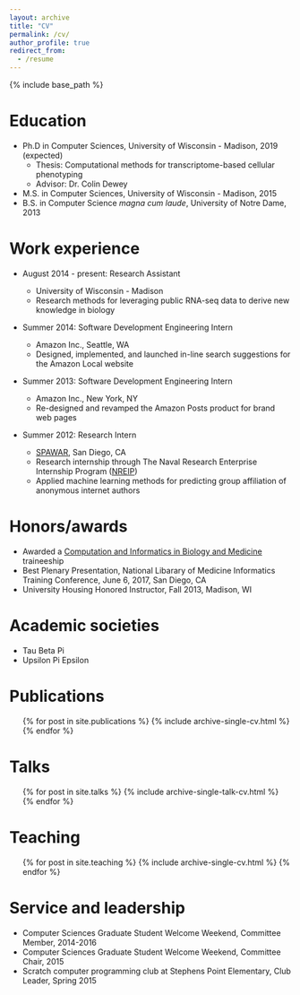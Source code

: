 ```yaml
---
layout: archive
title: "CV"
permalink: /cv/
author_profile: true
redirect_from:
  - /resume
---
```


{% include base_path %}

Education
======
* Ph.D in Computer Sciences, University of Wisconsin - Madison, 2019 (expected)
  * Thesis: Computational methods for transcriptome-based cellular phenotyping
  * Advisor: Dr. Colin Dewey
* M.S. in Computer Sciences, University of Wisconsin - Madison, 2015
* B.S. in Computer Science *magna cum laude*, University of Notre Dame, 2013

Work experience
======
* August 2014 - present: Research Assistant
  * University of Wisconsin - Madison
  * Research methods for leveraging public RNA-seq data to derive new knowledge in biology

* Summer 2014: Software Development Engineering Intern
  * Amazon Inc., Seattle, WA
  * Designed, implemented, and launched in-line search suggestions for the Amazon Local website
  
* Summer 2013: Software Development Engineering Intern
  * Amazon Inc., New York, NY
  * Re-designed and revamped the Amazon Posts product for brand web pages
  
* Summer 2012: Research Intern
  * [SPAWAR](http://www.public.navy.mil/spawar/Pages/default.aspx), San Diego, CA
  * Research internship through The Naval Research Enterprise Internship Program ([NREIP](https://nreip.asee.org/))
  * Applied machine learning methods for predicting group affiliation of anonymous internet authors
  
Honors/awards
======
* Awarded a [Computation and Informatics in Biology and Medicine](http://www.cibm.wisc.edu/) traineeship
* Best Plenary Presentation, National Libarary of Medicine Informatics Training Conference, June 6, 2017, San Diego, CA
* University Housing Honored Instructor, Fall 2013, Madison, WI
  
Academic societies
======  
* Tau Beta Pi
* Upsilon Pi Epsilon
  
Publications
======
  <ul>{% for post in site.publications %}
    {% include archive-single-cv.html %}
  {% endfor %}</ul>
  
Talks
======
  <ul>{% for post in site.talks %}
    {% include archive-single-talk-cv.html %}
  {% endfor %}</ul>
  
Teaching
======
  <ul>{% for post in site.teaching %}
    {% include archive-single-cv.html %}
  {% endfor %}</ul>
  
Service and leadership
======
* Computer Sciences Graduate Student Welcome Weekend, Committee Member, 2014-2016
* Computer Sciences Graduate Student Welcome Weekend, Committee Chair, 2015
* Scratch computer programming club at Stephens Point Elementary, Club Leader, Spring 2015
